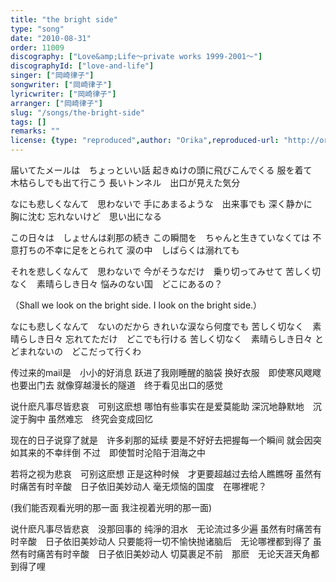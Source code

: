 ```yaml
---
title: "the bright side"
type: "song"
date: "2010-08-31"
order: 11009
discography: ["Love&amp;Life〜private works 1999-2001〜"]
discographyId: ["love-and-life"]
singer: ["岡崎律子"]
songwriter: ["岡崎律子"]
lyricwriter: ["岡崎律子"]
arranger: ["岡崎律子"]
slug: "/songs/the-bright-side"
tags: []
remarks: ""
license: {type: "reproduced",author: "Orika",reproduced-url: "http://orikamushi.myweb.hinet.net/",reproduced-website: "織歌蟲網站"}
---
```


届いてたメールは　ちょっといい話 
起きぬけの頭に飛びこんでくる 
服を着て　木枯らしでも出て行こう 
長いトンネル　出口が見えた気分 

なにも悲しくなんて　思わないで 
手にあまるような　出来事でも 
深く静かに　胸に沈む 
忘れないけど　思い出になる 

この日々は　しょせんは刹那の続き 
この瞬間を　ちゃんと生きていなくては 
不意打ちの不幸に足をとられて 
涙の中　しばらくは溺れても 

それを悲しくなんて　思わないで 
今がそうなだけ　乗り切ってみせて 
苦しく切なく　素晴らしき日々 
悩みのない国　どこにあるの？ 

（Shall we look on the bright side. 
I look on the bright side.） 

なにも悲しくなんて　ないのだから 
きれいな涙なら何度でも 
苦しく切なく　素晴らしき日々 
忘れてただけ　どこでも行ける 
苦しく切なく　素晴らしき日々 
とどまれないの　どこだって行くわ

<!-- 翻译 -->

传过来的mail是　小小的好消息 
跃进了我刚睡醒的脑袋 
换好衣服　即使寒风飕飕也要出门去 
就像穿越漫长的隧道　终于看见出口的感觉 

说什麽凡事尽皆悲哀　可别这麽想 
哪怕有些事实在是爱莫能助 
深沉地静默地　沉淀于胸中 
虽然难忘　终究会变成回忆 

现在的日子说穿了就是　许多刹那的延续 
要是不好好去把握每一个瞬间 
就会因突如其来的不幸绊倒 
不过　即使暂时沦陷于泪海之中 

若将之视为悲哀　可别这麽想 
正是这种时候　才更要超越过去给人瞧瞧呀 
虽然有时痛苦有时辛酸　日子依旧美妙动人 
毫无烦恼的国度　在哪裡呢？ 

(我们能否观看光明的那一面 
我注视着光明的那一面) 

说什麽凡事尽皆悲哀　没那回事的 
纯淨的泪水　无论流过多少遍 
虽然有时痛苦有时辛酸　日子依旧美妙动人 
只要能将一切不愉快抛诸脑后　无论哪裡都到得了 
虽然有时痛苦有时辛酸　日子依旧美妙动人 
切莫裹足不前　那麽　无论天涯天角都到得了哩

